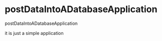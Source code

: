 # postDataIntoADatabaseApplication
postDataIntoADatabaseApplication

it is just a simple application

